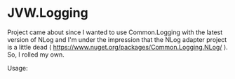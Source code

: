 JVW.Logging
===========

Project came about since I wanted to use Common.Logging with the latest version of NLog and I'm under the impression that the NLog adapter project is a little dead ( https://www.nuget.org/packages/Common.Logging.NLog/ ). So, I rolled my own.

Usage:

<configuration>
  <configSections>
    <sectionGroup name="common">
      <section name="logging" type="Common.Logging.ConfigurationSectionHandler, Common.Logging" />
    </sectionGroup>
    <section name="nlog" type="NLog.Config.ConfigSectionHandler, NLog"/>
  </configSections>

  <common>
    <logging>
      <factoryAdapter type="JVW.Logging.CommonLoggingNLogAdapter.NLogFactoryAdapter, JVW.Logging.CommonLoggingNLogAdapter">
        <arg key="configType" value="INLINE" />
      </factoryAdapter>
    </logging>
  </common>

  <nlog xmlns="http://www.nlog-project.org/schemas/NLog.xsd"
         xmlns:xsi="http://www.w3.org/2001/XMLSchema-instance">
    <targets>
      <target xsi:type="Trace" name="TraceLogger" layout="${date:format=HH\:MM\:ss} ${logger} ${level} ${message}" />
    </targets>
    <rules>
      <logger name="*" minlevel="Trace" writeTo="TraceLogger" />
    </rules>
  </nlog>
</configuration>

